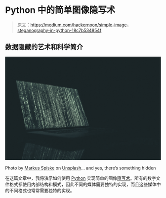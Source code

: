 # Python 中的简单图像隐写术

> 原文：<https://medium.com/hackernoon/simple-image-steganography-in-python-18c7b534854f>

## 数据隐藏的艺术和科学简介

![](img/f4360696544e22b8ffb57a4e057be791.png)

Photo by [Markus Spiske](https://unsplash.com/photos/FXFz-sW0uwo?utm_source=unsplash&utm_medium=referral&utm_content=creditCopyText) on [Unsplash](https://unsplash.com/search/photos/encryption?utm_source=unsplash&utm_medium=referral&utm_content=creditCopyText)… and yes, there’s something hidden

在这篇文章中，我将演示如何使用 [Python](https://hackernoon.com/tagged/python) 实现简单的图像[隐写术](https://hackernoon.com/tagged/steganography)。所有的数字文件格式都使用内部结构和模式，因此不同的媒体需要独特的实现，而且这些媒体中的不同格式也常常需要独特的实现。